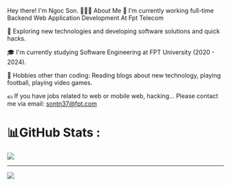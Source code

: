 
Hey there! I'm Ngoc Son. 
👨🏻‍💻 About Me
🔭   I’m currently working full-time Backend Web Application Development At Fpt Telecom 

🤔   Exploring new technologies and developing software solutions and quick hacks.

🎓   I'm currently studying Software Engineering at FPT University (2020 - 2024).

🎿 Hobbies other than coding: Reading blogs about new technology, playing football, playing video games.

💶 If you have jobs related to web or mobile web, hacking... Please contact me via email: sontn37@fpt.com
# 📊GitHub Stats :
![](https://github-readme-stats.vercel.app/api/top-langs/?username=sondamsau02&theme=radical&hide_border=false&include_all_commits=false&count_private=false&layout=compact)

---
[![](https://visitcount.itsvg.in/api?id=sondamsau02&icon=0&color=0)](https://visitcount.itsvg.in)
